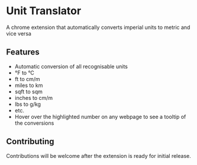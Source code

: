 # Unit Translator

A chrome extension that automatically converts imperial units to metric and vice versa

## Features

* Automatic conversion of all recognisable units
 * °F to °C
 * ft to cm/m
 * miles to km
 * sqft to sqm
 * inches to cm/m
 * lbs to g/kg
 * etc.
* Hover over the highlighted number on any webpage to see a tooltip of the conversions

## Contributing
Contributions will be welcome after the extension is ready for initial release.